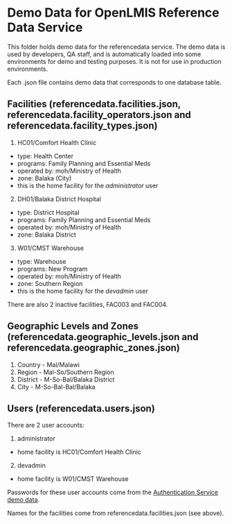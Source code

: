 # Demo Data for OpenLMIS Reference Data Service
This folder holds demo data for the referencedata service. The demo data is used by developers, QA
staff, and is automatically loaded into some environments for demo and testing purposes. It is not
for use in production environments.

Each .json file contains demo data that corresponds to one database table.

## Facilities (referencedata.facilities.json, referencedata.facility_operators.json and referencedata.facility_types.json)

1. HC01/Comfort Health Clinic
  * type: Health Center
  * programs: Family Planning and Essential Meds
  * operated by: moh/Ministry of Health
  * zone: Balaka (City)
  * this is the home facility for the _administrator_ user
2. DH01/Balaka District Hospital
  * type: District Hospital
  * programs: Family Planning and Essential Meds
  * operated by: moh/Ministry of Health
  * zone: Balaka District
3. W01/CMST Warehouse
  * type: Warehouse
  * programs: New Program
  * operated by: moh/Ministry of Health
  * zone: Southern Region
  * this is the home facility for the _devadmin_ user

There are also 2 inactive facilities, FAC003 and FAC004.

## Geographic Levels and Zones (referencedata.geographic_levels.json and referencedata.geographic_zones.json)

1. Country - Mal/Malawi
2. Region - Mal-So/Southern Region
3. District - M-So-Bal/Balaka District
4. City - M-So-Bal-Bal/Balaka

## Users (referencedata.users.json)

There are 2 user accounts:

1. administrator
  * home facility is HC01/Comfort Health Clinic
2. devadmin
  * home facility is W01/CMST Warehouse

Passwords for these user accounts come from the
[Authentication Service demo data](https://github.com/OpenLMIS/openlmis-auth/tree/master/demo-data).

Names for the facilities come from referencedata.facilities.json (see above).
